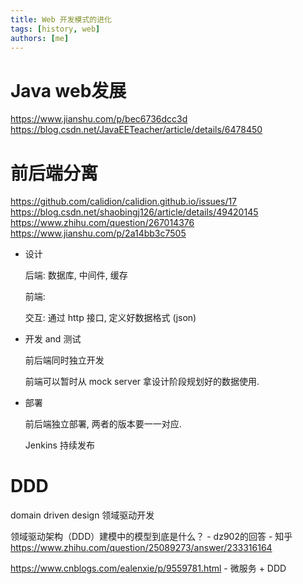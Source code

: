 ```yaml
---
title: Web 开发模式的进化
tags: [history, web]
authors: [me]
---
```



# Java web发展

https://www.jianshu.com/p/bec6736dcc3d
https://blog.csdn.net/JavaEETeacher/article/details/6478450


# 前后端分离

https://github.com/calidion/calidion.github.io/issues/17
https://blog.csdn.net/shaobingj126/article/details/49420145
https://www.zhihu.com/question/267014376
https://www.jianshu.com/p/2a14bb3c7505

- 设计

    后端: 数据库, 中间件, 缓存

    前端:

    交互: 通过 http 接口, 定义好数据格式 (json)

- 开发 and 测试

    前后端同时独立开发

    前端可以暂时从 mock server 拿设计阶段规划好的数据使用.

- 部署

    前后端独立部署, 两者的版本要一一对应.

    Jenkins 持续发布

# DDD

domain driven design 领域驱动开发

领域驱动架构（DDD）建模中的模型到底是什么？ - dz902的回答 - 知乎
https://www.zhihu.com/question/25089273/answer/233316164

https://www.cnblogs.com/ealenxie/p/9559781.html - 微服务 + DDD

